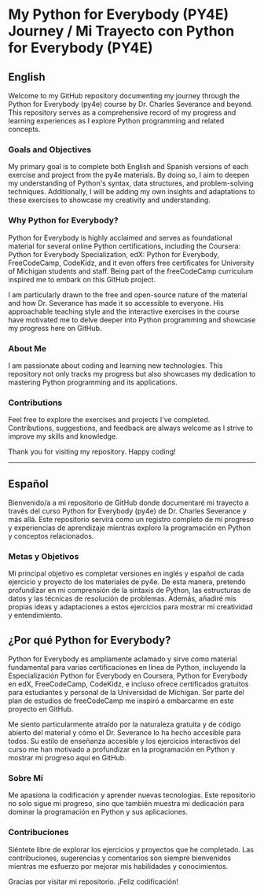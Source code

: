 # My Python for Everybody (PY4E) Journey / Mi Trayecto con Python for Everybody (PY4E)

## English
Welcome to my GitHub repository documenting my journey through the Python for Everybody (py4e) course by Dr. Charles Severance and beyond. This repository serves as a comprehensive record of my progress and learning experiences as I explore Python programming and related concepts.

### Goals and Objectives
My primary goal is to complete both English and Spanish versions of each exercise and project from the py4e materials. By doing so, I aim to deepen my understanding of Python's syntax, data structures, and problem-solving techniques. Additionally, I will be adding my own insights and adaptations to these exercises to showcase my creativity and understanding.

### Why Python for Everybody?
Python for Everybody is highly acclaimed and serves as foundational material for several online Python certifications, including the Coursera: Python for Everybody Specialization, edX: Python for Everybody, FreeCodeCamp, CodeKidz, and it even offers free certificates for University of Michigan students and staff. Being part of the freeCodeCamp curriculum inspired me to embark on this GitHub project.

I am particularly drawn to the free and open-source nature of the material and how Dr. Severance has made it so accessible to everyone. His approachable teaching style and the interactive exercises in the course have motivated me to delve deeper into Python programming and showcase my progress here on GitHub.

### About Me
I am passionate about coding and learning new technologies. This repository not only tracks my progress but also showcases my dedication to mastering Python programming and its applications.

### Contributions
Feel free to explore the exercises and projects I've completed. Contributions, suggestions, and feedback are always welcome as I strive to improve my skills and knowledge.

Thank you for visiting my repository. Happy coding!

---
## Español
Bienvenido/a a mi repositorio de GitHub donde documentaré mi trayecto a través del curso Python for Everybody (py4e) de Dr. Charles Severance y más allá. Este repositorio servirá como un registro completo de mi progreso y experiencias de aprendizaje mientras exploro la programación en Python y conceptos relacionados.

### Metas y Objetivos
Mi principal objetivo es completar versiones en inglés y español de cada ejercicio y proyecto de los materiales de py4e. De esta manera, pretendo profundizar en mi comprensión de la sintaxis de Python, las estructuras de datos y las técnicas de resolución de problemas. Además, añadiré mis propias ideas y adaptaciones a estos ejercicios para mostrar mi creatividad y entendimiento.

## ¿Por qué Python for Everybody?

Python for Everybody es ampliamente aclamado y sirve como material fundamental para varias certificaciones en línea de Python, incluyendo la Especialización Python for Everybody en Coursera, Python for Everybody en edX, FreeCodeCamp, CodeKidz, e incluso ofrece certificados gratuitos para estudiantes y personal de la Universidad de Michigan. Ser parte del plan de estudios de freeCodeCamp me inspiró a embarcarme en este proyecto en GitHub.

Me siento particularmente atraído por la naturaleza gratuita y de código abierto del material y cómo el Dr. Severance lo ha hecho accesible para todos. Su estilo de enseñanza accesible y los ejercicios interactivos del curso me han motivado a profundizar en la programación en Python y mostrar mi progreso aquí en GitHub.

### Sobre Mí
Me apasiona la codificación y aprender nuevas tecnologías. Este repositorio no solo sigue mi progreso, sino que también muestra mi dedicación para dominar la programación en Python y sus aplicaciones.

### Contribuciones
Siéntete libre de explorar los ejercicios y proyectos que he completado. Las contribuciones, sugerencias y comentarios son siempre bienvenidos mientras me esfuerzo por mejorar mis habilidades y conocimientos.

Gracias por visitar mi repositorio. ¡Feliz codificación!
